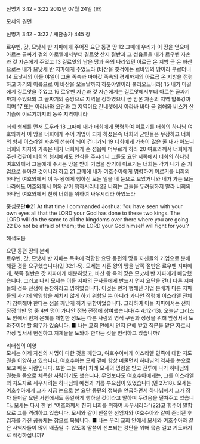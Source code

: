 신명기 3:12 - 3:22 
2012년 07월 24일 (화)

모세의 권면



신명기 3:12 - 3:22 / 새찬송가 445 장


르우벤, 갓, 므낫세 반 지파에게 주어진 요단 동편 땅
12 그때에 우리가 이 땅을 얻으매 아르논 골짜기 곁의 아로엘에서부터 길르앗 산지 절반과 그 성읍들을 내가 르우벤 자손과 갓 자손에게 주었고 13 길르앗의 남은 땅과 옥의 나라였던 아르곱 온 지방 곧 온 바산으로는 내가 므낫세 반 지파에게 주었노라 (바산을 옛적에는 르바임의 땅이라 부르더니 14 므낫세의 아들 야일이 그술 족속과 마아갓 족속의 경계까지의 아르곱 온 지방을 점령하고 자기의 이름으로 이 바산을 오늘날까지 하봇야일이라 불러오느니라) 15 내가 마길에게 길르앗을 주었고 16 르우벤 자손과 갓 자손에게는 길르앗에서부터 아르논 골짜기까지 주었으되 그 골짜기의 중앙으로 지역을 정하였으니 곧 암몬 자손의 지역 얍복강까지며 17 또는 아라바와 요단과 그 지역이요 긴네렛에서 아라바 바다 곧 염해와 비스가 산기슭에 이르기까지의 동쪽 지역이니라

너희 형제를 먼저 도우라
18 그때에 내가 너희에게 명령하여 이르기를 너희의 하나님 여호와께서 이 땅을 너희에게 주어 기업이 되게 하셨은즉 너희의 군인들은 무장하고 너희의 형제 이스라엘 자손의 선봉이 되어 건너가되 19 너희에게 가축이 많은 줄 내가 아노니 너희의 처자와 가축은 내가 너희에게 준 성읍에 머무르게 하라 20 여호와께서 너희에게 주신 것같이 너희의 형제에게도 안식을 주시리니 그들도 요단 저쪽에서 너희의 하나님 여호와께서 그들에게 주시는 땅을 받아 기업을 삼기에 이르거든 너희는 각기 내가 준 기업으로 돌아갈 것이니라 하고 21 그때에 내가 여호수아에게 명령하여 이르기를 너희의 하나님 여호와께서 이 두 왕에게 행하신 모든 일을 네 눈으로 보았거니와 네가 가는 모든 나라에도 여호와께서 이와 같이 행하시리니 22 너희는 그들을 두려워하지 말라 너희의 하나님 여호와께서 친히 너희를 위하여 싸우시리라 하였노라

중심문단●21 At that time I commanded Joshua: ?ou have seen with your own eyes all that the LORD your God has done to these two kings. The LORD will do the same to all the kingdoms over there where you are going. 22 Do not be afraid of them; the LORD your God himself will fight for you.?

해석도움





요단 동편 땅의 분배  
르우벤, 갓, 므낫세 반 지파는 목축에 적합한 요단 동편의 땅을 자신들의 기업으로 분배해줄 것을 요구했습니다(민 32:1-5). 모세는 시혼 왕의 땅을 남쪽 절반은 르우벤 지파에게, 북쪽 절반은 갓 지파에게 배분하였고, 바산 왕 옥의 땅은 므낫세 반 지파에게 배당했습니다. 그러고 나서 모세는 이들 지파의 군사들에게 반드시 먼저 요단을 건너 다른 지파들의 정복 전쟁에 동참하라고 명하였습니다. 이것은 먼저 행해진 기업 분배가 다른 지파들의 사기에 악영향을 끼치지 않게 하기 위함일 뿐 아니라 가나안 점령에 이스라엘 전체가 참여해야 한다는 점을 깨닫게 하기 위함이었습니다. 그리하여 이들 지파에서는 전체 장정 11만 명 중 4만 명이 가나안 정복 전쟁에 참여했습니다(수 4:12-13). 오늘날 그리스도 안에서 먼저 은혜를 체험한 성도는 다른 사람의 영적 구원과 성장을 위해 앞장서서 도와주어야 할 의무가 있습니다.
■ 나는 교회 안에서 먼저 은혜 받고 직분을 맡은 자로서 가장 앞서서 헌신하고 지체들을 도와야 한다는 것을 인식하고 있습니까?

리더십의 이양  
모세는 이제 자신의 사명이 다한 것을 깨닫고, 여호수아에게 이스라엘 민족에 대한 지도권을 이양하고 있습니다. 여호수아는 모세 곁에 항상 머물면서 하나님의 역사를 눈으로 보고 배운 사람입니다. 또한 그는 여러 차례 모세의 명령을 받고 전투에 나가 하나님의 권능을 몸으로 체득한 사람이기도 했습니다. 무엇보다도 여호수아에게는, 그를 이스라엘의 지도자로 세우시려는 하나님의 예정과 기름 부으심이 있었습니다(민 27:18). 모세는 여호수아에게 그가 지금 눈으로 본 요단 동편의 정복을 언급하면서 하나님께서 그가 장차 들어갈 요단 서편에서도 동일하게 행하실 것이라고 말하며 두려움을 떨쳐주고 있습니다. 모세는 다시 한 번 “여호와께서 친히 너희를 위하여 싸우시리라”(22)고 힘주어 말함으로 그를 격려하고 있습니다. 모세와 같이 친절한 선임자와 여호수아와 같이 준비된 후임자를 가진 공동체는 참으로 복됩니다.
■ 나는 우리 교회 안에서 모세와 여호수아와 같은 사역자들이 많이 배출될 수 있도록 말씀이 선포되는 강단을 위해 목숨 걸고 기도하기로 작정하십니까?